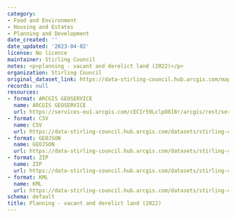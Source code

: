 ```yaml
---
category:
- Food and Environment
- Housing and Estates
- Planning and Development
date_created: ''
date_updated: '2023-04-02'
license: No licence
maintainer: Stirling Council
notes: <p>planning - vacant and derelict land (2022)</p>
organization: Stirling Council
original_dataset_link: https://data-stirling-council.hub.arcgis.com/maps/stirling-council::planning-vacant-and-derelict-land-2022
records: null
resources:
- format: ARCGIS GEOSERVICE
  name: ARCGIS GEOSERVICE
  url: https://services-eu1.arcgis.com/cECIr59LclpO818r/arcgis/rest/services/planning_vacant_and_derelict_land_2022/FeatureServer/0
- format: CSV
  name: CSV
  url: https://data-stirling-council.hub.arcgis.com/datasets/stirling-council::planning-vacant-and-derelict-land-2022.csv?outSR=%7B%22latestWkid%22%3A27700%2C%22wkid%22%3A27700%7D
- format: GEOJSON
  name: GEOJSON
  url: https://data-stirling-council.hub.arcgis.com/datasets/stirling-council::planning-vacant-and-derelict-land-2022.geojson?outSR=%7B%22latestWkid%22%3A27700%2C%22wkid%22%3A27700%7D
- format: ZIP
  name: ZIP
  url: https://data-stirling-council.hub.arcgis.com/datasets/stirling-council::planning-vacant-and-derelict-land-2022.zip?outSR=%7B%22latestWkid%22%3A27700%2C%22wkid%22%3A27700%7D
- format: KML
  name: KML
  url: https://data-stirling-council.hub.arcgis.com/datasets/stirling-council::planning-vacant-and-derelict-land-2022.kml?outSR=%7B%22latestWkid%22%3A27700%2C%22wkid%22%3A27700%7D
schema: default
title: Planning - vacant and derelict land (2022)
---
```

